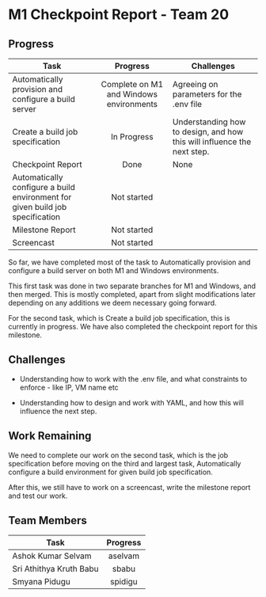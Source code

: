 # M1 Checkpoint Report - Team 20

## Progress

| Task | Progress | Challenges
| ------------- |:-------------:| ---- |
| Automatically provision and configure a build server | Complete on M1 and Windows environments | Agreeing on parameters for the .env file  
| Create a build job specification | In Progress | Understanding how to design, and how this will influence the next step.
| Checkpoint Report | Done | None
| Automatically configure a build environment for given build job specification | Not started
| Milestone Report | Not started
| Screencast | Not started

So far, we have completed most of the task to Automatically provision and configure a build server on both M1 and Windows environments.

This first task was done in two separate branches for M1 and Windows, and then merged. This is mostly completed, apart from slight modifications later depending on any additions we deem necessary going forward.

For the second task, which is Create a build job specification, this is currently in progress. We have also completed the checkpoint report for this milestone.

## Challenges

- Understanding how to work with the .env file, and what constraints to enforce - like IP, VM name etc

- Understanding how to design and work with YAML, and how this will influence the next step.

## Work Remaining

We need to complete our work on the second task, which is the job specification before moving on the third and largest task, Automatically configure a build environment for given build job specification.

After this, we still have to work on a screencast, write the milestone report and test our work.

## Team Members

| Task | Progress |
| ------------- |:-------------:|
|Ashok Kumar Selvam | aselvam |
|Sri Athithya Kruth Babu | sbabu |
|Smyana Pidugu | spidigu |
